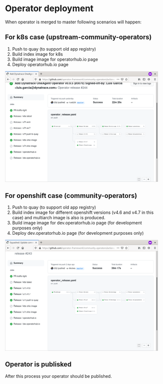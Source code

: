 # Operator deployment
When operator is merged to master following scenarios will happen: 

## For k8s case (upstream-community-operators)

1. Push to quay (to support old app registry)
1. Build index image for k8s
1. Build image image for operatorhub.io page
1. Deploy operatorhub.io page

![Catalog history](images/op_release_k8s.png)

## For openshift case (community-operators)

1. Push to quay (to support old app registry)
1. Build index image for different openshift versions (v4.6 and v4.7 in this case) and multiarch image is also is produced.
1. Build image image for dev.operatorhub.io page (for development purposes only)
1. Deploy dev.operatorhub.io page (for development purposes only)

![Catalog history](images/op_release_o7t.png)

## Operator is publisked
After this process your operator should be published.